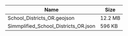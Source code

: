 | Name                    | Size          | 
| ----------------------- | ------------- |
| School_Districts_OR.geojson  | 12.2 MB   | 
| Simmplified_School_Districts_OR.json   | 596 KB    | 
